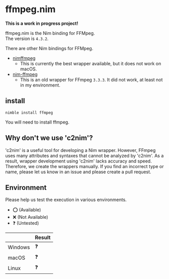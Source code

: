 # ffmpeg.nim
**This is a work in progress project!**

ffmpeg.nim is the Nim binding for FFMpeg.  
The version is `4.3.2`.  

There are other Nim bindings for FFMpeg.  
- [nimffmpeg](https://github.com/mashingan/nimffmpeg)
  - This is currently the best wrapper available, but it does not work on macOS.
- [nim-ffmpeg](https://github.com/ahirner/nim-ffmpeg)
  - This is an old wrapper for FFmpeg `3.3.3`. It did not work, at least not in my environment.

## install

```bash:install
nimble install ffmpeg
```

You will need to install ffmpeg.

## Why don't we use 'c2nim'?
'c2nim' is a useful tool for developing a Nim wrapper. However, FFmpeg uses many attributes and syntaxes that cannot be analyzed by 'c2nim'.
As a result, wrapper development using 'c2nim' lacks accuracy and speed.
Therefore, we create the wrappers manually. If you find an incorrect type or name, please let us know in an issue and please create a pull request.

## Environment
Please help us test the execution in various environments.

- ⭕️ (Available)
- ❌ (Not Available)
- ❓ (Untested)

| | Result |
| --- | ---- |
| Windows | ❓ |
| macOS | ❓ |
| Linux | ❓ |